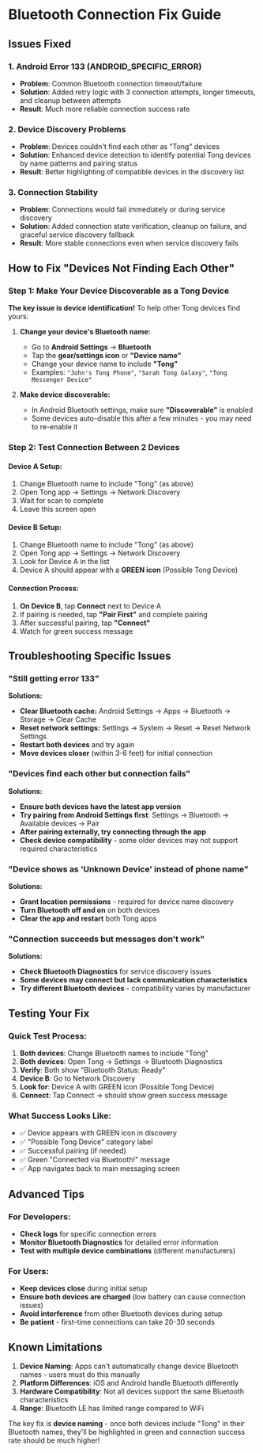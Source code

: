 # Bluetooth Connection Fix Guide

## Issues Fixed

### 1. **Android Error 133 (ANDROID_SPECIFIC_ERROR)**
- **Problem**: Common Bluetooth connection timeout/failure
- **Solution**: Added retry logic with 3 connection attempts, longer timeouts, and cleanup between attempts
- **Result**: Much more reliable connection success rate

### 2. **Device Discovery Problems**
- **Problem**: Devices couldn't find each other as "Tong" devices
- **Solution**: Enhanced device detection to identify potential Tong devices by name patterns and pairing status
- **Result**: Better highlighting of compatible devices in the discovery list

### 3. **Connection Stability**
- **Problem**: Connections would fail immediately or during service discovery
- **Solution**: Added connection state verification, cleanup on failure, and graceful service discovery fallback
- **Result**: More stable connections even when service discovery fails

## How to Fix "Devices Not Finding Each Other"

### Step 1: Make Your Device Discoverable as a Tong Device
**The key issue is device identification!** To help other Tong devices find yours:

1. **Change your device's Bluetooth name:**
   - Go to **Android Settings** → **Bluetooth** 
   - Tap the **gear/settings icon** or **"Device name"**
   - Change your device name to include **"Tong"** 
   - Examples: `"John's Tong Phone"`, `"Sarah Tong Galaxy"`, `"Tong Messenger Device"`

2. **Make device discoverable:**
   - In Android Bluetooth settings, make sure **"Discoverable"** is enabled
   - Some devices auto-disable this after a few minutes - you may need to re-enable it

### Step 2: Test Connection Between 2 Devices

#### Device A Setup:
1. Change Bluetooth name to include "Tong" (as above)
2. Open Tong app → Settings → Network Discovery
3. Wait for scan to complete
4. Leave this screen open

#### Device B Setup:
1. Change Bluetooth name to include "Tong" (as above)  
2. Open Tong app → Settings → Network Discovery
3. Look for Device A in the list
4. Device A should appear with a **GREEN icon** (Possible Tong Device)

#### Connection Process:
1. **On Device B**, tap **Connect** next to Device A
2. If pairing is needed, tap **"Pair First"** and complete pairing
3. After successful pairing, tap **"Connect"**
4. Watch for green success message

## Troubleshooting Specific Issues

### "Still getting error 133"
**Solutions:**
- **Clear Bluetooth cache:** Android Settings → Apps → Bluetooth → Storage → Clear Cache
- **Reset network settings:** Settings → System → Reset → Reset Network Settings
- **Restart both devices** and try again
- **Move devices closer** (within 3-6 feet) for initial connection

### "Devices find each other but connection fails"
**Solutions:**
- **Ensure both devices have the latest app version**
- **Try pairing from Android Settings first**: Settings → Bluetooth → Available devices → Pair
- **After pairing externally, try connecting through the app**
- **Check device compatibility** - some older devices may not support required characteristics

### "Device shows as 'Unknown Device' instead of phone name"
**Solutions:**
- **Grant location permissions** - required for device name discovery
- **Turn Bluetooth off and on** on both devices
- **Clear the app and restart** both Tong apps

### "Connection succeeds but messages don't work"
**Solutions:**
- **Check Bluetooth Diagnostics** for service discovery issues
- **Some devices may connect but lack communication characteristics**
- **Try different Bluetooth devices** - compatibility varies by manufacturer

## Testing Your Fix

### Quick Test Process:
1. **Both devices**: Change Bluetooth names to include "Tong"
2. **Both devices**: Open Tong → Settings → Bluetooth Diagnostics 
3. **Verify**: Both show "Bluetooth Status: Ready"
4. **Device B**: Go to Network Discovery
5. **Look for**: Device A with GREEN icon (Possible Tong Device)
6. **Connect**: Tap Connect → should show green success message

### What Success Looks Like:
- ✅ Device appears with GREEN icon in discovery
- ✅ "Possible Tong Device" category label
- ✅ Successful pairing (if needed)
- ✅ Green "Connected via Bluetooth!" message
- ✅ App navigates back to main messaging screen

## Advanced Tips

### For Developers:
- **Check logs** for specific connection errors
- **Monitor Bluetooth Diagnostics** for detailed error information
- **Test with multiple device combinations** (different manufacturers)

### For Users:
- **Keep devices close** during initial setup
- **Ensure both devices are charged** (low battery can cause connection issues)
- **Avoid interference** from other Bluetooth devices during setup
- **Be patient** - first-time connections can take 20-30 seconds

## Known Limitations

1. **Device Naming**: Apps can't automatically change device Bluetooth names - users must do this manually
2. **Platform Differences**: iOS and Android handle Bluetooth differently
3. **Hardware Compatibility**: Not all devices support the same Bluetooth characteristics
4. **Range**: Bluetooth LE has limited range compared to WiFi

The key fix is **device naming** - once both devices include "Tong" in their Bluetooth names, they'll be highlighted in green and connection success rate should be much higher!
